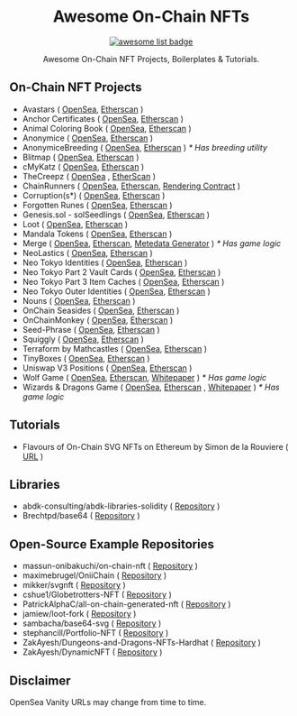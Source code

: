 <div align="center">
  <h1 align="center">Awesome On-Chain NFTs</h1>
  <p align="center">
    <a href="https://github.com/sindresorhus/awesome">
      <img alt="awesome list badge" src="https://cdn.rawgit.com/sindresorhus/awesome/d7305f38d29fed78fa85652e3a63e154dd8e8829/media/badge.svg">
    </a>
  </p>
  
  <p align="center">Awesome On-Chain NFT Projects, Boilerplates & Tutorials.</p>
  
</div>

## On-Chain NFT Projects

* Avastars ( [OpenSea](https://opensea.io/collection/avastar), [Etherscan](https://etherscan.io/address/0xf3e778f839934fc819cfa1040aabacecba01e049) )
* Anchor Certificates ( [OpenSea](https://opensea.io/collection/anchor-certificates), [Etherscan](https://etherscan.io/address/0x600a4446094c341693c415e6743567b9bfc8a4a8) )
* Animal Coloring Book ( [OpenSea](https://opensea.io/collection/animal-coloring-book), [Etherscan](https://etherscan.io/address/0x69c40e500b84660cb2ab09cb9614fa2387f95f64) )
* Anonymice ( [OpenSea](https://opensea.io/collection/anonymice), [Etherscan](https://etherscan.io/address/0xbad6186e92002e312078b5a1dafd5ddf63d3f731) )
* AnonymiceBreeding ( [OpenSea](https://opensea.io/collection/anonymicebreeding), [Etherscan](https://etherscan.io/address/0x15cc16bfe6fac624247490aa29b6d632be549f00) ) _* Has breeding utility_
* Blitmap ( [OpenSea](https://opensea.io/collection/blitmap), [Etherscan](https://etherscan.io/address/0x8d04a8c79ceb0889bdd12acdf3fa9d207ed3ff63) )
* cMyKatz ( [OpenSea](https://opensea.io/collection/cmykatz-nfts), [Etherscan](https://etherscan.io/address/0x1f2403da6a03f989d3588f61c9a6c6dbf94061b7) )
* TheCreepz ( [OpenSea]() , [EtherScan](https://etherscan.io/address/0xf18E9C8378C84999D07F4b0089bA1AD80e408600#code) )
* ChainRunners ( [OpenSea](https://opensea.io/collection/chain-runners-nft), [Etherscan](https://etherscan.io/address/0x97597002980134bea46250aa0510c9b90d87a587), [Rendering Contract](https://etherscan.io/address/0xfdac77881ff861ff76a83cc43a1be3c317c6a1cc) )
* Corruption(s*) ( [OpenSea](https://opensea.io/collection/corruption-s), [Etherscan](https://etherscan.io/address/0x5bdf397bb2912859dbd8011f320a222f79a28d2e) )
* Forgotten Runes ( [OpenSea](https://opensea.io/collection/forgottenruneswizardscult), [Etherscan](https://etherscan.io/address/0x521f9c7505005cfa19a8e5786a9c3c9c9f5e6f42) )
* Genesis.sol - solSeedlings ( [OpenSea](https://opensea.io/collection/genesis-sol-solseedlings), [Etherscan](https://etherscan.io/address/0x5d4683ba64ee6283bb7fdb8a91252f6aab32a110) )
* Loot ( [OpenSea](https://opensea.io/collection/lootproject), [Etherscan](https://etherscan.io/address/0xff9c1b15b16263c61d017ee9f65c50e4ae0113d7) )
* Mandala Tokens ( [OpenSea](https://opensea.io/collection/mandala-tokens), [Etherscan](https://etherscan.io/address/0xdaca87395f3b1bbc46f3fa187e996e03a5dcc985) )
* Merge ( [OpenSea](https://opensea.io/collection/m), [Etherscan](https://etherscan.io/address/0xc3f8a0f5841abff777d3eefa5047e8d413a1c9ab), [Metedata Generator](https://etherscan.io/address/0x4e1e18aaccdf9acfd2e8847654a3871dfd234f02) ) _* Has game logic_
* NeoLastics ( [OpenSea](https://opensea.io/collection/neolastics), [Etherscan](https://etherscan.io/address/0xb2d6fb1dc231f97f8cc89467b52f7c4f78484044) )
* Neo Tokyo Identities ( [OpenSea](https://opensea.io/collection/neo-tokyo-identities), [Etherscan](https://etherscan.io/address/0x86357a19e5537a8fba9a004e555713bc943a66c0) )
* Neo Tokyo Part 2 Vault Cards ( [OpenSea](https://opensea.io/collection/neo-tokyo-part-2-vault-cards), [Etherscan](https://etherscan.io/address/0xab0b0dd7e4eab0f9e31a539074a03f1c1be80879) )
* Neo Tokyo Part 3 Item Caches ( [OpenSea](https://opensea.io/collection/neo-tokyo-part-3-item-caches), [Etherscan](https://etherscan.io/address/0x0938e3f7ac6d7f674fed551c93f363109bda3af9) )
* Neo Tokyo Outer Identities ( [OpenSea](https://opensea.io/collection/neotokyo-outer-identities), [Etherscan](https://etherscan.io/address/0x698fbaaca64944376e2cdc4cad86eaa91362cf54) )
* Nouns ( [OpenSea](https://opensea.io/collection/nouns), [Etherscan](https://etherscan.io/address/0x9c8ff314c9bc7f6e59a9d9225fb22946427edc03) )
* OnChain Seasides ( [OpenSea](https://opensea.io/collection/onchain-seasides), [Etherscan](https://etherscan.io/address/0xccb6e4a1c42f4892cde27a8bc2e50bba0b43d224) )
* OnChainMonkey ( [OpenSea](https://opensea.io/collection/onchainmonkey), [Etherscan](https://etherscan.io/address/0x960b7a6bcd451c9968473f7bbfd9be826efd549a) )
* Seed-Phrase ( [OpenSea](https://opensea.io/collection/seed-phrase-by-seanelliott), [Etherscan](https://etherscan.io/address/0x3eaf1e92e396c4fc67fffc0a181d8f1915914f10) )
* Squiggly ( [OpenSea](https://opensea.io/collection/squiggly), [Etherscan](https://etherscan.io/address/0x36f379400de6c6bcdf4408b282f8b685c56adc60) )
* Terraform by Mathcastles ( [OpenSea](https://opensea.io/collection/terraforms), [Etherscan](https://etherscan.io/address/0x4e1f41613c9084fdb9e34e11fae9412427480e56) )
* TinyBoxes ( [OpenSea](https://opensea.io/collection/tinyboxes), [Etherscan](https://etherscan.io/address/0x46f9a4522666d2476a5f5cd51ea3e0b5800e7f98) )
* Uniswap V3 Positions ( [OpenSea](https://opensea.io/collection/uniswap-v3-positions), [Etherscan](https://etherscan.io/address/0xc36442b4a4522e871399cd717abdd847ab11fe88) )
* Wolf Game ( [OpenSea](https://opensea.io/collection/wolf-game-migrated), [Etherscan](https://etherscan.io/address/0x7f36182dee28c45de6072a34d29855bae76dbe2f), [Whitepaper](https://www.wolf.game/whitepaper-v2) ) _* Has game logic_
* Wizards & Dragons Game ( [OpenSea](https://opensea.io/collection/wizards-dragons-game-v2), [Etherscan](https://etherscan.io/address/0x999e88075692bcee3dbc07e7e64cd32f39a1d3ab) , [Whitepaper](https://medium.com/@wndgame/wizards-dragons-guard-the-tower-in-a-100-on-chain-strategy-game-a29597f5bfc9) ) _* Has game logic_

## Tutorials

* Flavours of On-Chain SVG NFTs on Ethereum by Simon de la Rouviere ( [URL](https://blog.simondlr.com/posts/flavours-of-on-chain-svg-nfts-on-ethereum) )

## Libraries

* abdk-consulting/abdk-libraries-solidity ( [Repository](https://github.com/abdk-consulting/abdk-libraries-solidity) )
* Brechtpd/base64 ( [Repository](https://github.com/Brechtpd/base64) )

## Open-Source Example Repositories

* massun-onibakuchi/on-chain-nft ( [Repository](https://github.com/massun-onibakuchi/on-chain-nft) )
* maximebrugel/OniiChain ( [Repository](https://github.com/maximebrugel/OniiChain) )
* mikker/svgnft ( [Repository](https://github.com/mikker/svgnft) )
* cshue1/Globetrotters-NFT ( [Repository](https://github.com/cshue1/globetrotters-nft) )
* PatrickAlphaC/all-on-chain-generated-nft ( [Repository](https://github.com/PatrickAlphaC/all-on-chain-generated-nft) )
* jamiew/loot-fork ( [Repository](https://github.com/jamiew/loot-fork) )
* sambacha/base64-svg ( [Repository](https://github.com/sambacha/base64-svg) )
* stephancill/Portfolio-NFT ( [Repository](https://github.com/stephancill/portfolio-nft) )
* ZakAyesh/Dungeons-and-Dragons-NFTs-Hardhat ( [Repository](https://github.com/ZakAyesh/dungeons-and-dragons-nfts-hardhat) )
* ZakAyesh/DynamicNFT ( [Repository](https://github.com/ZakAyesh/DynamicNFT) )

## Disclaimer

OpenSea Vanity URLs may change from time to time.
